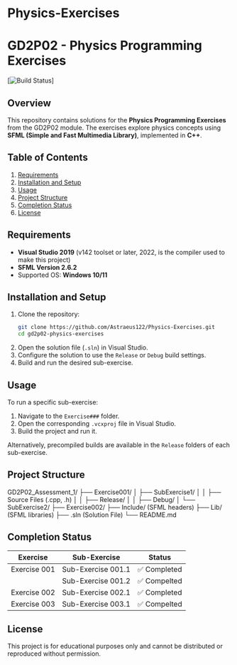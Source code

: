 # Physics-Exercises
 
# GD2P02 - Physics Programming Exercises

[![Build Status](https://img.shields.io/badge/build-passing-brightgreen)]

## Overview

This repository contains solutions for the **Physics Programming Exercises** from the GD2P02 module. The exercises explore physics concepts using **SFML (Simple and Fast Multimedia Library)**, implemented in **C++**.

## Table of Contents
1. [Requirements](#requirements)
2. [Installation and Setup](#installation-and-setup)
3. [Usage](#usage)
4. [Project Structure](#project-structure)
5. [Completion Status](#completion-status)
6. [License](#license)

## Requirements
- **Visual Studio 2019** (v142 toolset or later, 2022, is the compiler used to make this project)
- **SFML Version 2.6.2**
- Supported OS: **Windows 10/11**

## Installation and Setup
1. Clone the repository:
    ```bash
    git clone https://github.com/Astraeus122/Physics-Exercises.git
    cd gd2p02-physics-exercises
    ```
2. Open the solution file (`.sln`) in Visual Studio.
3. Configure the solution to use the `Release` or `Debug` build settings.
4. Build and run the desired sub-exercise.

## Usage
To run a specific sub-exercise:
1. Navigate to the `Exercise###` folder.
2. Open the corresponding `.vcxproj` file in Visual Studio.
3. Build the project and run it.

Alternatively, precompiled builds are available in the `Release` folders of each sub-exercise.

## Project Structure
GD2P02_Assessment_1/ ├── Exercise001/ │ ├── SubExercise1/ │ │ ├── Source Files (.cpp, .h) │ │ ├── Release/ │ │ ├── Debug/ │ 
└── SubExercise2/ ├── Exercise002/ ├── Include/ (SFML headers) ├── Lib/ (SFML libraries) ├── .sln (Solution File) └── README.md

## Completion Status
| Exercise      | Sub-Exercise       | Status            |
|---------------|--------------------|-------------------|
| Exercise 001  | Sub-Exercise 001.1 | ✅ Completed      |
|               | Sub-Exercise 001.2 | ✅ Compelted      |
| Exercise 002  | Sub-Exercise 002.1 | ✅ Completed      |
| Exercise 003  | Sub-Exercise 003.1 | ✅ Compelted      |

## License
This project is for educational purposes only and cannot be distributed or reproduced without permission.
